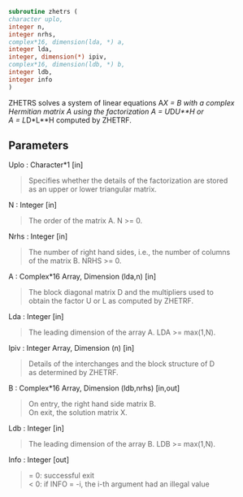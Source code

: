 ```fortran  
subroutine zhetrs (  
character uplo,  
integer n,  
integer nrhs,  
complex*16, dimension(lda, *) a,  
integer lda,  
integer, dimension(*) ipiv,  
complex*16, dimension(ldb, *) b,  
integer ldb,  
integer info  
)  
```  
  
ZHETRS solves a system of linear equations A*X = B with a complex  
Hermitian matrix A using the factorization A = U*D*U**H or  
A = L*D*L**H computed by ZHETRF.  
  
## Parameters  
Uplo : Character*1 [in]  
> Specifies whether the details of the factorization are stored  
> as an upper or lower triangular matrix.  
  
N : Integer [in]  
> The order of the matrix A.  N >= 0.  
  
Nrhs : Integer [in]  
> The number of right hand sides, i.e., the number of columns  
> of the matrix B.  NRHS >= 0.  
  
A : Complex*16 Array, Dimension (lda,n) [in]  
> The block diagonal matrix D and the multipliers used to  
> obtain the factor U or L as computed by ZHETRF.  
  
Lda : Integer [in]  
> The leading dimension of the array A.  LDA >= max(1,N).  
  
Ipiv : Integer Array, Dimension (n) [in]  
> Details of the interchanges and the block structure of D  
> as determined by ZHETRF.  
  
B : Complex*16 Array, Dimension (ldb,nrhs) [in,out]  
> On entry, the right hand side matrix B.  
> On exit, the solution matrix X.  
  
Ldb : Integer [in]  
> The leading dimension of the array B.  LDB >= max(1,N).  
  
Info : Integer [out]  
> = 0:  successful exit  
> < 0:  if INFO = -i, the i-th argument had an illegal value  
  
